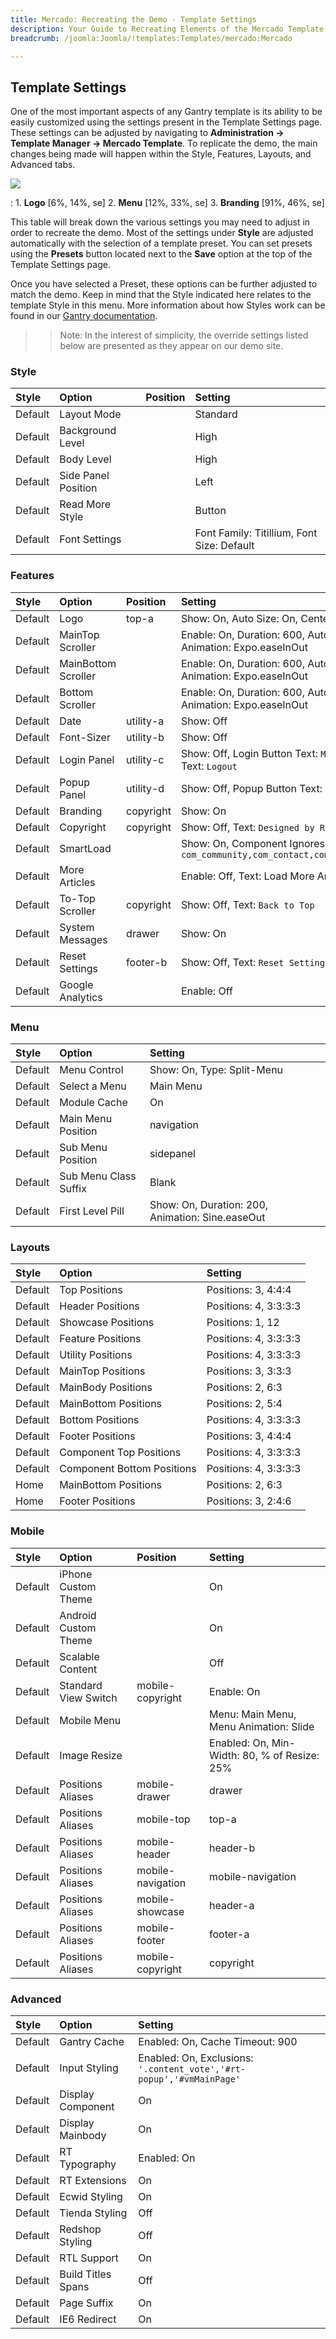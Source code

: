 ```yaml
---
title: Mercado: Recreating the Demo - Template Settings
description: Your Guide to Recreating Elements of the Mercado Template for Joomla
breadcrumb: /joomla:Joomla/!templates:Templates/mercado:Mercado

---
```


Template Settings
-----
One of the most important aspects of any Gantry template is its ability to be easily customized using the settings present in the Template Settings page. These settings can be adjusted by navigating to **Administration -> Template Manager -> Mercado Template**. To replicate the demo, the main changes being made will happen within the Style, Features, Layouts, and Advanced tabs. 

![][Mercado2]

:   1. **Logo** [6%, 14%, se]
    2. **Menu** [12%, 33%, se]
    3. **Branding** [91%, 46%, se]

This table will break down the various settings you may need to adjust in order to recreate the demo. Most of the settings under **Style** are adjusted automatically with the selection of a template preset. You can set presets using the **Presets** button located next to the **Save** option at the top of the Template Settings page.

Once you have selected a Preset, these options can be further adjusted to match the demo. Keep in mind that the Style indicated here relates to the template Style in this menu. More information about how Styles work can be found in our [Gantry documentation][Style].

>> Note: In the interest of simplicity, the override settings listed below are presented as they appear on our demo site.

### Style

| Style   | Option              | Position | Setting                                    |  
| :------ | :------------------ | :------- | :----------------------------------------- |  
| Default | Layout Mode         |          | Standard                                   |  
| Default | Background Level    |          | High                                       |  
| Default | Body Level          |          | High                                       |  
| Default | Side Panel Position |          | Left                                       |  
| Default | Read More Style     |          | Button                                     |  
| Default | Font Settings       |          | Font Family: Titillium, Font Size: Default |  

### Features

| Style   | Option              | Position  | Setting                                                                                 |  
| :------ | :------------------ | :-------- | :-------------------------------------------------------------------------------------- |  
| Default | Logo                | top-a     | Show: On, Auto Size: On, Centered: Off                                                  |  
| Default | MainTop Scroller    |           | Enable: On, Duration: 600, Autoplay: Off, Delay: 5000, Animation: Expo.easeInOut        |  
| Default | MainBottom Scroller |           | Enable: On, Duration: 600, Autoplay: Off, Delay: 5000, Animation: Expo.easeInOut        |  
| Default | Bottom Scroller     |           | Enable: On, Duration: 600, Autoplay: Off, Delay: 5000, Animation: Expo.easeInOut        |  
| Default | Date                | utility-a | Show: Off                                                                               |  
| Default | Font-Sizer          | utility-b | Show: Off                                                                               |  
| Default | Login Panel         | utility-c | Show: Off, Login Button Text: `Member Login`, Logout Button Text: `Logout`              |  
| Default | Popup Panel         | utility-d | Show: Off, Popup Button Text: `Popup Module`                                            |  
| Default | Branding            | copyright | Show: On                                                                                |  
| Default | Copyright           | copyright | Show: Off, Text: `Designed by RocketTheme`                                              |  
| Default | SmartLoad           |           | Show: On, Component Ignores: `com_community,com_contact,com_k2,com_tienda,com_weblinks` |  
| Default | More Articles       |           | Enable: Off, Text: Load More Articles, Hide Pagination: On                              |  
| Default | To-Top Scroller     | copyright | Show: Off, Text: `Back to Top`                                                          |  
| Default | System Messages     | drawer    | Show: On                                                                                |  
| Default | Reset Settings      | footer-b  | Show: Off, Text: `Reset Settings`                                                       |  
| Default | Google Analytics    |           | Enable: Off                                                                             |  

### Menu

| Style   | Option                | Setting                                          |  
| :------ | :-------------------- | :----------------------------------------------- |  
| Default | Menu Control          | Show: On, Type: Split-Menu                       |  
| Default | Select a Menu         | Main Menu                                        |  
| Default | Module Cache          | On                                               |  
| Default | Main Menu Position    | navigation                                       |  
| Default | Sub Menu Position     | sidepanel                                        |  
| Default | Sub Menu Class Suffix | Blank                                            |  
| Default | First Level Pill      | Show: On, Duration: 200, Animation: Sine.easeOut |  

### Layouts

| Style   | Option                     | Setting               |  
| :------ | :------------------------- | :-------------------- |  
| Default | Top Positions              | Positions: 3, 4:4:4   |  
| Default | Header Positions           | Positions: 4, 3:3:3:3 |  
| Default | Showcase Positions         | Positions: 1, 12      |  
| Default | Feature Positions          | Positions: 4, 3:3:3:3 |  
| Default | Utility Positions          | Positions: 4, 3:3:3:3 |  
| Default | MainTop Positions          | Positions: 3, 3:3:3   |  
| Default | MainBody Positions         | Positions: 2, 6:3     |  
| Default | MainBottom Positions       | Positions: 2, 5:4     |  
| Default | Bottom Positions           | Positions: 4, 3:3:3:3 |  
| Default | Footer Positions           | Positions: 3, 4:4:4   |  
| Default | Component Top Positions    | Positions: 4, 3:3:3:3 |  
| Default | Component Bottom Positions | Positions: 4, 3:3:3:3 |  
| Home    | MainBottom Positions       | Positions: 2, 6:3     |  
| Home    | Footer Positions           | Positions: 3, 2:4:6   |  

### Mobile

| Style   | Option               | Position          | Setting                                      |  
| :------ | :------------------- | :---------------- | :------------------------------------------- |  
| Default | iPhone Custom Theme  |                   | On                                           |  
| Default | Android Custom Theme |                   | On                                           |  
| Default | Scalable Content     |                   | Off                                          |  
| Default | Standard View Switch | mobile-copyright  | Enable: On                                   |  
| Default | Mobile Menu          |                   | Menu: Main Menu, Menu Animation: Slide       |  
| Default | Image Resize         |                   | Enabled: On, Min-Width: 80, % of Resize: 25% |  
| Default | Positions Aliases    | mobile-drawer     | drawer                                       |  
| Default | Positions Aliases    | mobile-top        | top-a                                        |  
| Default | Positions Aliases    | mobile-header     | header-b                                     |  
| Default | Positions Aliases    | mobile-navigation | mobile-navigation                            |  
| Default | Positions Aliases    | mobile-showcase   | header-a                                     |  
| Default | Positions Aliases    | mobile-footer     | footer-a                                     |  
| Default | Positions Aliases    | mobile-copyright  | copyright                                    |  

### Advanced

| Style   | Option             | Setting                                                              |  
| :------ | :----------------- | :------------------------------------------------------------------- |  
| Default | Gantry Cache       | Enabled: On, Cache Timeout: 900                                      |  
| Default | Input Styling      | Enabled: On, Exclusions: `'.content_vote','#rt-popup','#vmMainPage'` |  
| Default | Display Component  | On                                                                   |  
| Default | Display Mainbody   | On                                                                   |  
| Default | RT Typography      | Enabled: On                                                          |  
| Default | RT Extensions      | On                                                                   |  
| Default | Ecwid Styling      | On                                                                   |  
| Default | Tienda Styling     | Off                                                                  |  
| Default | Redshop Styling    | Off                                                                  |  
| Default | RTL Support        | On                                                                   |  
| Default | Build Titles Spans | Off                                                                  |  
| Default | Page Suffix        | On                                                                   |  
| Default | IE6 Redirect       | On                                                                   |  

[demo25]: assets/Mercado.jpg
[menu]: ../../start/menu.md
[Style]: http://docs.gantry.org/gantry4/configure
[Mercado2]: assets/mercado2.jpeg